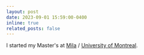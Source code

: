 ```yaml
---
layout: post
date: 2023-09-01 15:59:00-0400
inline: true
related_posts: false
---
```


I started my Master's at [Mila](https://mila.quebec/en/) / [University of Montreal](https://www.umontreal.ca/en/).
